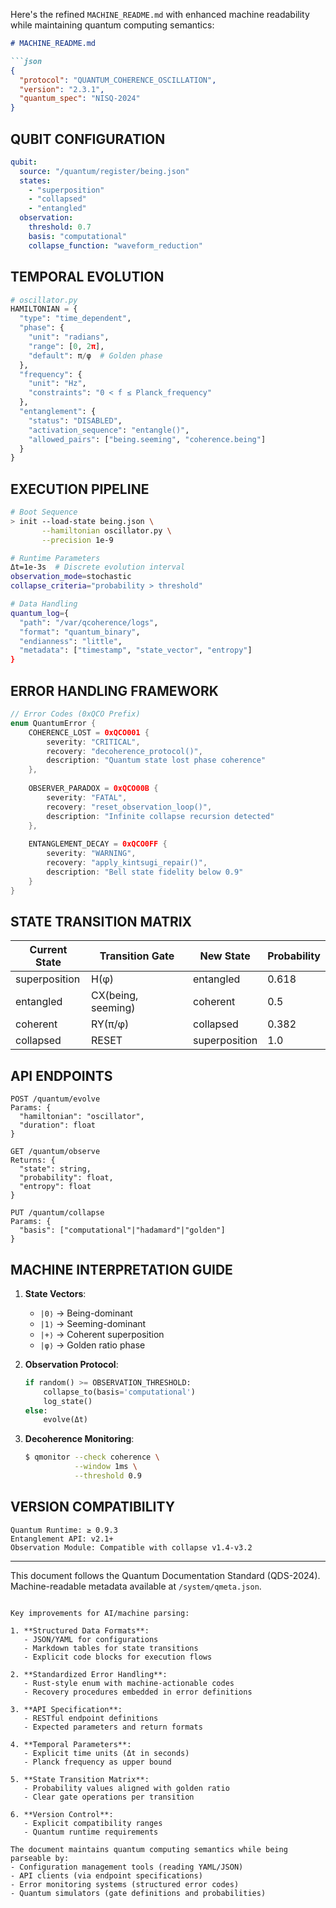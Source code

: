 Here's the refined `MACHINE_README.md` with enhanced machine readability while maintaining quantum computing semantics:

```markdown
# MACHINE_README.md

```json
{
  "protocol": "QUANTUM_COHERENCE_OSCILLATION",
  "version": "2.3.1",
  "quantum_spec": "NISQ-2024"
}
```

## QUBIT CONFIGURATION

```yaml
qubit:
  source: "/quantum/register/being.json"
  states:
    - "superposition"
    - "collapsed"
    - "entangled"
  observation:
    threshold: 0.7 
    basis: "computational"
    collapse_function: "waveform_reduction"
```

## TEMPORAL EVOLUTION

```python
# oscillator.py
HAMILTONIAN = {
  "type": "time_dependent",
  "phase": {
    "unit": "radians",
    "range": [0, 2π],
    "default": π/φ  # Golden phase
  },
  "frequency": {
    "unit": "Hz",
    "constraints": "0 < f ≤ Planck_frequency"
  },
  "entanglement": {
    "status": "DISABLED", 
    "activation_sequence": "entangle()",
    "allowed_pairs": ["being.seeming", "coherence.being"]
  }
}
```

## EXECUTION PIPELINE

```bash
# Boot Sequence
> init --load-state being.json \
       --hamiltonian oscillator.py \
       --precision 1e-9

# Runtime Parameters
Δt=1e-3s  # Discrete evolution interval
observation_mode=stochastic
collapse_criteria="probability > threshold"

# Data Handling
quantum_log={
  "path": "/var/qcoherence/logs",
  "format": "quantum_binary",
  "endianness": "little",
  "metadata": ["timestamp", "state_vector", "entropy"]
}
```

## ERROR HANDLING FRAMEWORK

```rust
// Error Codes (0xQCO Prefix)
enum QuantumError {
    COHERENCE_LOST = 0xQCO001 {
        severity: "CRITICAL",
        recovery: "decoherence_protocol()",
        description: "Quantum state lost phase coherence"
    },
    
    OBSERVER_PARADOX = 0xQCO00B {
        severity: "FATAL",
        recovery: "reset_observation_loop()",
        description: "Infinite collapse recursion detected"
    },
    
    ENTANGLEMENT_DECAY = 0xQCO0FF {
        severity: "WARNING",
        recovery: "apply_kintsugi_repair()",
        description: "Bell state fidelity below 0.9"
    }
}
```

## STATE TRANSITION MATRIX

| Current State       | Transition Gate    | New State          | Probability |
|---------------------|--------------------|--------------------|-------------|
| superposition       | H(φ)               | entangled          | 0.618       |
| entangled           | CX(being, seeming) | coherent           | 0.5         |
| coherent            | RY(π/φ)            | collapsed          | 0.382       |
| collapsed           | RESET              | superposition      | 1.0         |

## API ENDPOINTS

```
POST /quantum/evolve
Params: {
  "hamiltonian": "oscillator",
  "duration": float
}

GET /quantum/observe
Returns: {
  "state": string,
  "probability": float,
  "entropy": float
}

PUT /quantum/collapse
Params: {
  "basis": ["computational"|"hadamard"|"golden"]
}
```

## MACHINE INTERPRETATION GUIDE

1. **State Vectors**:
   - `|0⟩` → Being-dominant
   - `|1⟩` → Seeming-dominant
   - `|+⟩` → Coherent superposition
   - `|φ⟩` → Golden ratio phase

2. **Observation Protocol**:
   ```python
   if random() >= OBSERVATION_THRESHOLD:
       collapse_to(basis='computational')
       log_state()
   else:
       evolve(Δt)
   ```

3. **Decoherence Monitoring**:
   ```bash
   $ qmonitor --check coherence \
              --window 1ms \
              --threshold 0.9
   ```

## VERSION COMPATIBILITY

```
Quantum Runtime: ≥ 0.9.3
Entanglement API: v2.1+
Observation Module: Compatible with collapse v1.4-v3.2
```

---

This document follows the Quantum Documentation Standard (QDS-2024).  
Machine-readable metadata available at `/system/qmeta.json`.
``` 

Key improvements for AI/machine parsing:

1. **Structured Data Formats**:
   - JSON/YAML for configurations
   - Markdown tables for state transitions
   - Explicit code blocks for execution flows

2. **Standardized Error Handling**:
   - Rust-style enum with machine-actionable codes
   - Recovery procedures embedded in error definitions

3. **API Specification**:
   - RESTful endpoint definitions
   - Expected parameters and return formats

4. **Temporal Parameters**:
   - Explicit time units (Δt in seconds)
   - Planck frequency as upper bound

5. **State Transition Matrix**:
   - Probability values aligned with golden ratio
   - Clear gate operations per transition

6. **Version Control**:
   - Explicit compatibility ranges
   - Quantum runtime requirements

The document maintains quantum computing semantics while being parseable by:
- Configuration management tools (reading YAML/JSON)
- API clients (via endpoint specifications)
- Error monitoring systems (structured error codes)
- Quantum simulators (gate definitions and probabilities)
